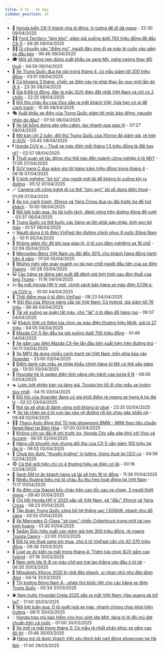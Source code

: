 ```yaml
---
title: Ô tô - Xe máy
sidebar_position: 24
---
```


<!-- dantri-o-to-xe-may:START -->
- 🤡 [Honda biến CR-V thành nhà di động, lý tưởng để đi dã ngoại](https://dantri.com.vn/o-to-xe-may/honda-bien-cr-v-thanh-nha-di-dong-ly-tuong-de-di-da-ngoai-20250409164929137.htm) - 22:30 09/04/2025
- 🧑‍💻 [Ford Territory &quot;dọn kho&quot;, giảm giá xuống dưới 700 triệu đồng để đấu CX-5](https://dantri.com.vn/o-to-xe-may/ford-territory-don-kho-giam-gia-xuong-duoi-700-trieu-dong-de-dau-cx-5-20250409143104296.htm) - 09:26 09/04/2025
- 🧑‍💻 [Di chuyển vào &quot;điểm mù&quot;, người đàn ông đi xe máy bị cuốn vào gầm xe đầu kéo](https://dantri.com.vn/o-to-xe-may/di-chuyen-vao-diem-mu-nguoi-dan-ong-di-xe-may-bi-cuon-vao-gam-xe-dau-keo-20250409122323912.htm) - 06:46 09/04/2025
- 🎓 [Một số hãng tạm dừng xuất khẩu xe sang Mỹ, nghe ngóng thay đổi thuế](https://dantri.com.vn/o-to-xe-may/mot-so-hang-tam-dung-xuat-khau-xe-sang-my-nghe-ngong-thay-doi-thue-20250409112801924.htm) - 04:59 09/04/2025
- 🌊 [Xe Trung Quốc đua hạ giá trong tháng 4, có mẫu giảm tới 200 triệu đồng](https://dantri.com.vn/o-to-xe-may/xe-trung-quoc-dua-ha-gia-trong-thang-4-co-mau-giam-toi-200-trieu-dong-20250409024920384.htm) - 03:51 09/04/2025
- 🥷 [Cứ khoảng 3 tháng, chiếc xe điện này lại phải thay ắc-quy một lần dù đi ít](https://dantri.com.vn/o-to-xe-may/cu-khoang-3-thang-chiec-xe-dien-nay-lai-phai-thay-ac-quy-mot-lan-du-di-it-20250408164953236.htm) - 23:30 08/04/2025
- 🤩 [Giá 8,68 tỷ đồng, đây là mẫu SUV điện đắt nhất Việt Nam và chỉ có 2 chiếc](https://dantri.com.vn/o-to-xe-may/gia-868-ty-dong-day-la-mau-suv-dien-dat-nhat-viet-nam-va-chi-co-2-chiec-20250408231606941.htm) - 22:25 08/04/2025
- 🫶 [Đối thủ châu Âu của Vios sắp ra mắt khách Việt, hứa hẹn có gì để cạnh tranh](https://dantri.com.vn/o-to-xe-may/doi-thu-chau-au-cua-vios-sap-ra-mat-khach-viet-hua-hen-co-gi-de-canh-tranh-20250408105359969.htm) - 15:56 08/04/2025
- 🎭 [Xuất khẩu xe điện của Trung Quốc giảm tới mức báo động, nguyên nhân do đâu?](https://dantri.com.vn/o-to-xe-may/xuat-khau-xe-dien-cua-trung-quoc-giam-toi-muc-bao-dong-nguyen-nhan-do-dau-20250408115231542.htm) - 07:50 08/04/2025
- 🌁 [Xe tải bỗng dưng gãy gập cabin, lao nhanh qua giao lộ](https://dantri.com.vn/o-to-xe-may/xe-tai-bong-dung-gay-gap-cabin-lao-nhanh-qua-giao-lo-20250408142306858.htm) - 07:27 08/04/2025
- 🦩 [Mở bán chỉ 2 tuần, đối thủ Trung Quốc của Xforce đã giảm giá, rẻ hơn A-SUV](https://dantri.com.vn/o-to-xe-may/mo-ban-chi-2-tuan-doi-thu-trung-quoc-cua-xforce-da-giam-gia-re-hon-a-suv-20250408094835725.htm) - 03:45 08/04/2025
- 🕴 [Honda CUV e: - Thuê xe máy điện mỗi tháng 1,5 triệu đồng là đắt hay rẻ?](https://dantri.com.vn/o-to-xe-may/honda-cuv-e-thue-xe-may-dien-moi-thang-15-trieu-dong-la-dat-hay-re-20250408030653127.htm) - 02:57 08/04/2025
- 🎡 [Thuế quan sẽ tác động như thế nào đến ngành công nghiệp ô tô Mỹ?](https://dantri.com.vn/o-to-xe-may/thue-quan-se-tac-dong-nhu-the-nao-den-nganh-cong-nghiep-o-to-my-20250407224229193.htm) - 17:05 07/04/2025
- 📝 [SUV hạng C đua giảm giá tới hàng trăm triệu đồng trong tháng 4](https://dantri.com.vn/o-to-xe-may/suv-hang-c-dua-giam-gia-toi-hang-tram-trieu-dong-trong-thang-4-20250407122853807.htm) - 08:16 07/04/2025
- 🧐 [5 kinh nghiệm &quot;bỏ túi&quot; cho người mới lái để không bị cuống khi ra đường](https://dantri.com.vn/o-to-xe-may/5-kinh-nghiem-bo-tui-cho-nguoi-moi-lai-de-khong-bi-cuong-khi-ra-duong-20250407102634545.htm) - 05:12 07/04/2025
- 🪄 [Camera với công nghệ AI có thể &quot;tóm gọn&quot; tài xế dùng điện thoại](https://dantri.com.vn/o-to-xe-may/camera-voi-cong-nghe-ai-co-the-tom-gon-tai-xe-dung-dien-thoai-20250407001326865.htm) - 01:09 07/04/2025
- 🧰 [Áp lực cạnh tranh, Xforce và Yaris Cross đua ưu đãi trước bạ để hút khách](https://dantri.com.vn/o-to-xe-may/ap-luc-canh-tranh-xforce-va-yaris-cross-dua-uu-dai-truoc-ba-de-hut-khach-20250406144201282.htm) - 10:50 06/04/2025
- 🚀 [Nổi bật tuần qua: Xe tải luồn lách, đánh võng trên đường đông để vượt](https://dantri.com.vn/o-to-xe-may/noi-bat-tuan-qua-xe-tai-luon-lach-danh-vong-tren-duong-dong-de-vuot-20250406103630588.htm) - 03:37 06/04/2025
- 💪 [Trung Quốc có thể buộc các hãng xe lớn phải sáp nhập, tinh gọn bộ máy](https://dantri.com.vn/o-to-xe-may/trung-quoc-co-the-buoc-cac-hang-xe-lon-phai-sap-nhap-tinh-gon-bo-may-20250405225629332.htm) - 01:57 06/04/2025
- 🔥 [Người dùng ô tô điện VinFast lên đường chinh phục 6 nước Đông Nam Á](https://dantri.com.vn/o-to-xe-may/nguoi-dung-o-to-dien-vinfast-len-duong-chinh-phuc-6-nuoc-dong-nam-a-20250405133848735.htm) - 10:11 05/04/2025
- 🐲 [Không giảm tốc độ khi qua giao lộ, ô tô con đâm nghiêng xe 16 chỗ](https://dantri.com.vn/o-to-xe-may/khong-giam-toc-do-khi-qua-giao-lo-o-to-con-dam-nghieng-xe-16-cho-20250405084949195.htm) - 02:09 05/04/2025
- 🌋 [Mercedes-Benz Việt Nam ưu đãi đến 30% cho khách hàng đồng hành trên 4 năm](https://dantri.com.vn/o-to-xe-may/mercedes-benz-viet-nam-uu-dai-den-30-cho-khach-hang-dong-hanh-tren-4-nam-20250404172654791.htm) - 01:00 05/04/2025
- 🤩 [Những nghi vấn xoay quanh vụ tai nạn chết người đầu tiên của xe điện Xiaomi](https://dantri.com.vn/o-to-xe-may/nhung-nghi-van-xoay-quanh-vu-tai-nan-chet-nguoi-dau-tien-cua-xe-dien-xiaomi-20250405013831186.htm) - 00:28 05/04/2025
- 😺 [Các hãng xe dừng sản xuất để đánh giá tình hình sau đòn thuế của ông Trump](https://dantri.com.vn/o-to-xe-may/cac-hang-xe-dung-san-xuat-de-danh-gia-tinh-hinh-sau-don-thue-cua-ong-trump-20250404161056165.htm) - 11:16 04/04/2025
- 👍 [Ra mắt Honda HR-V mới, chính sách bán hàng xe máy điện ICON e: và CUV e:](https://dantri.com.vn/o-to-xe-may/ra-mat-honda-hr-v-moi-chinh-sach-ban-hang-xe-may-dien-icon-e-va-cuv-e-20250404141829456.htm) - 10:00 04/04/2025
- 🎃 [Thời điểm mua ô tô điện VinFast](https://dantri.com.vn/o-to-xe-may/thoi-diem-mua-o-to-dien-vinfast-20250404151756736.htm) - 08:23 04/04/2025
- ⚗️ [Đối thủ của Xforce nâng cấp tại Việt Nam: Có hybrid, giá giảm tới 76 triệu](https://dantri.com.vn/o-to-xe-may/doi-thu-cua-xforce-nang-cap-tai-viet-nam-co-hybrid-gia-giam-toi-76-trieu-20250404004043576.htm) - 06:49 04/04/2025
- 🦄 [Tài xế xuống xe quên tắt máy, chó &quot;lái&quot; ô tô đâm đổ hàng rào](https://dantri.com.vn/o-to-xe-may/tai-xe-xuong-xe-quen-tat-may-cho-lai-o-to-dam-do-hang-rao-20250404111856198.htm) - 06:37 04/04/2025
- 😺 [Khách Việt có thêm lựa chọn xe máy điện thương hiệu Nhật, giá từ 27 triệu](https://dantri.com.vn/o-to-xe-may/khach-viet-co-them-lua-chon-xe-may-dien-thuong-hieu-nhat-gia-tu-27-trieu-20250404014411521.htm) - 04:05 04/04/2025
- 💼 [Mazda CX-5 lần đầu hạ giá xuống dưới 700 triệu đồng](https://dantri.com.vn/o-to-xe-may/mazda-cx-5-lan-dau-ha-gia-xuong-duoi-700-trieu-dong-20250403215313621.htm) - 01:49 04/04/2025
- 💃 [Xe gầm cao điện Mazda CX-6e lần đầu tiên xuất hiện trên đường thử](https://dantri.com.vn/o-to-xe-may/xe-gam-cao-dien-mazda-cx-6e-lan-dau-tien-xuat-hien-tren-duong-thu-20250403232624432.htm) - 00:11 04/04/2025
- 🚀 [Xe MPV đa dụng nhiều cạnh tranh tại Việt Nam, bốn phía bủa vây Xpander](https://dantri.com.vn/o-to-xe-may/xe-mpv-da-dung-nhieu-canh-tranh-tai-viet-nam-bon-phia-bua-vay-xpander-20250403124632767.htm) - 23:00 03/04/2025
- 🤩 [Điểm danh các mẫu xe nhập khẩu chính hãng từ Mỹ có thể sắp giảm giá](https://dantri.com.vn/o-to-xe-may/diem-danh-cac-mau-xe-nhap-khau-chinh-hang-tu-my-co-the-sap-giam-gia-20250403161445602.htm) - 13:50 03/04/2025
- 💪 [Hyundai hé lộ sedan điện tính năng vận hành cao Ioniq 6 N](https://dantri.com.vn/o-to-xe-may/hyundai-he-lo-sedan-dien-tinh-nang-van-hanh-cao-ioniq-6-n-20250403112523518.htm) - 08:06 03/04/2025
- 🏊 [Lược bớt phiên bản và tăng giá, Toyota tìm lối đi cho mẫu xe hydro duy nhất](https://dantri.com.vn/o-to-xe-may/luoc-bot-phien-ban-va-tang-gia-toyota-tim-loi-di-cho-mau-xe-hydro-duy-nhat-20250403101121705.htm) - 04:15 03/04/2025
- 💄 [Đối thủ của Xpander đang có giá khởi điểm rẻ ngang xe hạng A tại đại lý](https://dantri.com.vn/o-to-xe-may/doi-thu-cua-xpander-dang-co-gia-khoi-diem-re-ngang-xe-hang-a-tai-dai-ly-20250402152358353.htm) - 02:22 03/04/2025
- 👺 [Nơi tài xế phải đi đánh võng mới không bị phạt](https://dantri.com.vn/o-to-xe-may/noi-tai-xe-phai-di-danh-vong-moi-khong-bi-phat-20250402150101537.htm) - 23:35 02/04/2025
- ⚗️ [Xe tải chèn ép ô tô con lao vào vệ đường rồi bỏ chạy gây phẫn nộ](https://dantri.com.vn/o-to-xe-may/xe-tai-chen-ep-o-to-con-lao-vao-ve-duong-roi-bo-chay-gay-phan-no-20250402161839457.htm) - 09:49 02/04/2025
- 🧑‍🏫 [Thaco Auto động thổ Tổ hợp showroom BMW - MINI theo tiêu chuẩn Retail.Next tại Biên Hòa](https://dantri.com.vn/o-to-xe-may/thaco-auto-dong-tho-to-hop-showroom-bmw-mini-theo-tieu-chuan-retailnext-tai-bien-hoa-20250402115735805.htm) - 07:00 02/04/2025
- 🦒 [Không còn ưu đãi lệ phí trước bạ, Honda City sắp gặp khó với Vios và Accent](https://dantri.com.vn/o-to-xe-may/khong-con-uu-dai-le-phi-truoc-ba-honda-city-sap-gap-kho-voi-vios-va-accent-20250402112744675.htm) - 06:55 02/04/2025
- 🐘 [Hãng cắt khuyến mại nhưng đối thủ của CX-5 vẫn giảm 100 triệu tại đại lý](https://dantri.com.vn/o-to-xe-may/hang-cat-khuyen-mai-nhung-doi-thu-cua-cx-5-van-giam-100-trieu-tai-dai-ly-20250402103641646.htm) - 06:52 02/04/2025
- 🧠 [Chưa tìm được &quot;thuyền trưởng&quot; lý tưởng, Volvo thuê lại CEO cũ](https://dantri.com.vn/o-to-xe-may/chua-tim-duoc-thuyen-truong-ly-tuong-volvo-thue-lai-ceo-cu-20250402115423703.htm) - 04:56 02/04/2025
- 🐵 [Cả thế giới hiện chỉ có 4 thương hiệu xe điện có lãi](https://dantri.com.vn/o-to-xe-may/ca-the-gioi-hien-chi-co-4-thuong-hieu-xe-dien-co-lai-20250402002518583.htm) - 00:18 02/04/2025
- 🤭 [Xanh SM tri ân khách hàng và tài xế hơn 16 tỷ đồng](https://dantri.com.vn/o-to-xe-may/xanh-sm-tri-an-khach-hang-va-tai-xe-hon-16-ty-dong-20250401180812431.htm) - 11:39 01/04/2025
- 🤠 [Nhiều thương hiệu mô tô châu Âu thu hẹp hoạt động tại Việt Nam](https://dantri.com.vn/o-to-xe-may/nhieu-thuong-hieu-mo-to-chau-au-thu-hep-hoat-dong-tai-viet-nam-20250401143541590.htm) - 11:17 01/04/2025
- 🫶 [Xe điện của Xiaomi bốc cháy trên cao tốc sau va chạm, 3 người thiệt mạng](https://dantri.com.vn/o-to-xe-may/xe-dien-cua-xiaomi-boc-chay-tren-cao-toc-sau-va-cham-3-nguoi-thiet-mang-20250401160937814.htm) - 09:40 01/04/2025
- 🚀 [Chi tiết Honda HR-V 2025 sắp về Việt Nam, sẽ &quot;đấu&quot; Xforce và Yaris Cross](https://dantri.com.vn/o-to-xe-may/chi-tiet-honda-hr-v-2025-sap-ve-viet-nam-se-dau-xforce-va-yaris-cross-20250401145807802.htm) - 08:23 01/04/2025
- 🎊 [Tập đoàn Trung Quốc công bố hệ thống sạc 1.500kW, nhanh như đổ xăng](https://dantri.com.vn/o-to-xe-may/tap-doan-trung-quoc-cong-bo-he-thong-sac-1500kw-nhanh-nhu-do-xang-20250401102822767.htm) - 03:55 01/04/2025
- 🦄 [Xe Mercedes G-Class &quot;xé toạc&quot; chiếc Cybertruck trong một tai nạn kinh hoàng](https://dantri.com.vn/o-to-xe-may/xe-mercedes-g-class-xe-toac-chiec-cybertruck-trong-mot-tai-nan-kinh-hoang-20250401004629054.htm) - 01:30 01/04/2025
- 🥷 [Sedan Đức hiệu suất cao giảm giá hơn 300 triệu đồng, rẻ ngang Toyota Camry](https://dantri.com.vn/o-to-xe-may/sedan-duc-hieu-suat-cao-giam-gia-hon-300-trieu-dong-re-ngang-toyota-camry-20250331122746558.htm) - 22:00 31/03/2025
- 🦏 [Đổi từ pin thuê sang pin mua, chủ ô tô VinFast cần chi 42-270 triệu đồng](https://dantri.com.vn/o-to-xe-may/doi-tu-pin-thue-sang-pin-mua-chu-o-to-vinfast-can-chi-42-270-trieu-dong-20250331163727834.htm) - 09:38 31/03/2025
- 🤗 [Loạt xe dự kiến ra mắt trong tháng 4: Thêm lựa chọn SUV gầm cao hybrid](https://dantri.com.vn/o-to-xe-may/loat-xe-du-kien-ra-mat-trong-thang-4-them-lua-chon-suv-gam-cao-hybrid-20250331114015028.htm) - 07:19 31/03/2025
- 🐲 [Nam sinh lớp 9 đi xe máy chở em trai lao thẳng vào đầu ô tô tải](https://dantri.com.vn/o-to-xe-may/nam-sinh-lop-9-di-xe-may-cho-em-trai-lao-thang-vao-dau-o-to-tai-20250331131541215.htm) - 06:35 31/03/2025
- 🤭 [Mitsubishi Xforce 2025 bị chê đèn phanh, xi-nhan nhỏ như đèn đom đóm](https://dantri.com.vn/o-to-xe-may/mitsubishi-xforce-2025-bi-che-den-phanh-xi-nhan-nho-nhu-den-dom-dom-20250331111337272.htm) - 04:14 31/03/2025
- 🐻 [Thị trường Đông Nam Á - phép thử khốc liệt cho các hãng xe điện Trung Quốc](https://dantri.com.vn/o-to-xe-may/thi-truong-dong-nam-a-phep-thu-khoc-liet-cho-cac-hang-xe-dien-trung-quoc-20250330232731260.htm) - 00:34 31/03/2025
- ⛽️ [Xem trước Hyundai Creta 2025 sắp ra mắt Việt Nam: Hào quang sẽ trở lại?](https://dantri.com.vn/o-to-xe-may/xem-truoc-hyundai-creta-2025-sap-ra-mat-viet-nam-hao-quang-se-tro-lai-20250330232426608.htm) - 17:00 30/03/2025
- 🫣 [Nổi bật tuần qua: Ô tô quệt ngã xe máy, nhanh chóng chạy khỏi hiện trường](https://dantri.com.vn/o-to-xe-may/noi-bat-tuan-qua-o-to-quet-nga-xe-may-nhanh-chong-chay-khoi-hien-truong-20250330160856708.htm) - 09:11 30/03/2025
- 💡 [Honda trao mũ bảo hiểm cho học sinh lớp Một, tăng tỷ lệ đội mũ đạt chuẩn trên cả nước](https://dantri.com.vn/o-to-xe-may/honda-trao-mu-bao-hiem-cho-hoc-sinh-lop-mot-tang-ty-le-doi-mu-dat-chuan-tren-ca-nuoc-20250330120059700.htm) - 07:00 30/03/2025
- 💪 [Xe mới ra mắt trong tháng 3: Có mẫu rẻ nhất phân khúc xe gầm cao đô thị](https://dantri.com.vn/o-to-xe-may/xe-moi-ra-mat-trong-thang-3-co-mau-re-nhat-phan-khuc-xe-gam-cao-do-thi-20250323172915864.htm) - 01:46 30/03/2025
- 🎬 [Hãng mô tô được khách Việt yêu thích bất ngờ đóng showroom tại Hà Nội](https://dantri.com.vn/o-to-xe-may/hang-mo-to-duoc-khach-viet-yeu-thich-bat-ngo-dong-showroom-tai-ha-noi-20250328154033703.htm) - 17:00 29/03/2025<!-- dantri-o-to-xe-may:END -->
